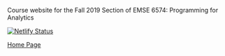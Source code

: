 Course website for the Fall 2019 Section of EMSE 6574: Programming for Analytics

[![Netlify Status](https://api.netlify.com/api/v1/badges/a89003f5-8be3-4ff8-a923-152fd995f3dd/deploy-status)](https://app.netlify.com/sites/emse6574/deploys)

[Home Page](https://emse6574.netlify.com/)
